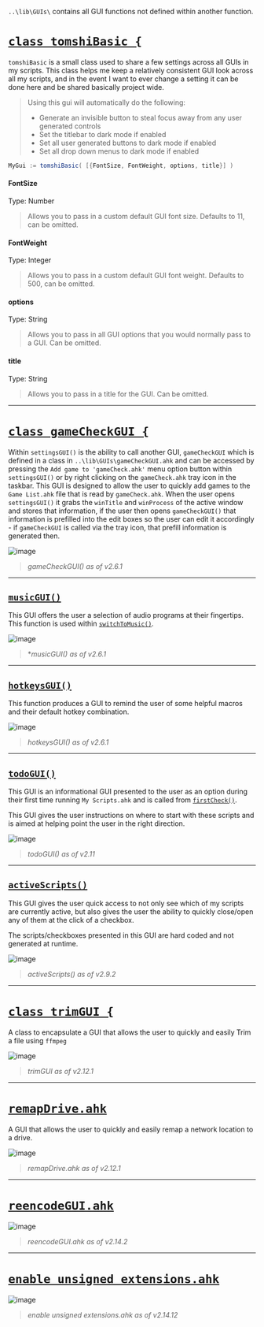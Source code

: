 `..\lib\GUIs\` contains all GUI functions not defined within another function.

# <u>`class tomshiBasic {`</u>
`tomshiBasic` is a small class used to share a few settings across all GUIs in my scripts. This class helps me keep a relatively consistent GUI look across all my scripts, and in the event I want to ever change a setting it can be done here and be shared basically project wide.

> Using this gui will automatically do the following:
> - Generate an invisible button to steal focus away from any user generated controls
> - Set the titlebar to dark mode if enabled
> - Set all user generated buttons to dark mode if enabled
> - Set all drop down menus to dark mode if enabled
```c#
MyGui := tomshiBasic( [{FontSize, FontWeight, options, title}] )
```
#### FontSize
Type: Number
> Allows you to pass in a custom default GUI font size. Defaults to 11, can be omitted.

#### FontWeight
Type: Integer
> Allows you to pass in a custom default GUI font weight. Defaults to 500, can be omitted.

#### options
Type: String
> Allows you to pass in all GUI options that you would normally pass to a GUI. Can be omitted.

#### title
Type: String
> Allows you to pass in a title for the GUI. Can be omitted.
***

# <u>`class gameCheckGUI {`</u>

Within `settingsGUI()` is the ability to call another GUI, `gameCheckGUI` which is defined in a class in `..\lib\GUIs\gameCheckGUI.ahk` and can be accessed by pressing the `Add game to 'gameCheck.ahk'` menu option button within `settingsGUI()` or by right clicking on the `gameCheck.ahk` tray icon in the taskbar. This GUI is designed to allow the user to quickly add games to the `Game List.ahk` file that is read by `gameCheck.ahk`. When the user opens `settingsGUI()` it grabs the `winTitle` and `winProcess` of the active window and stores that information, if the user then opens `gameCheckGUI()` that information is prefilled into the edit boxes so the user can edit it accordingly - if `gameCheckGUI` is called via the tray icon, that prefill information is generated then.

![image](https://user-images.githubusercontent.com/53557479/199131020-e705d0b8-0629-4391-8b1d-3540c4598b8f.png)

> *gameCheckGUI() as of v2.6.1*
***

## <u>`musicGUI()`</u>
This GUI offers the user a selection of audio programs at their fingertips. This function is used within [`switchToMusic()`](https://github.com/Tomshiii/ahk/wiki/switchTo-Functions).

![image](https://user-images.githubusercontent.com/53557479/199143747-1ed038a3-b4ac-435e-9775-23f59eeca7c5.png)

> **musicGUI() as of v2.6.1*
***

## <u>`hotkeysGUI()`</u>
This function produces a GUI to remind the user of some helpful macros and their default hotkey combination.

![image](https://user-images.githubusercontent.com/53557479/199144856-6920ff9b-0c4b-4cb4-8ec1-13c5774e1eb1.png)

> *hotkeysGUI() as of v2.6.1*
***

## <u>`todoGUI()`</u>
This GUI is an informational GUI presented to the user as an option during their first time running `My Scripts.ahk` and is called from [`firstCheck()`](https://github.com/Tomshiii/ahk/wiki/Startup-Functions#firstcheck).

This GUI gives the user instructions on where to start with these scripts and is aimed at helping point the user in the right direction.

![image](https://user-images.githubusercontent.com/53557479/236603262-5053fb13-de1f-421b-a280-9a50cde8d0cc.png)

> *todoGUI() as of v2.11*
***

## <u>`activeScripts()`</u>
This GUI gives the user quick access to not only see which of my scripts are currently active, but also gives the user the ability to quickly close/open any of them at the click of a checkbox.

The scripts/checkboxes presented in this GUI are hard coded and not generated at runtime.

![image](https://user-images.githubusercontent.com/53557479/212584843-4379829b-2c9f-48d6-8807-a231c188cb6d.png)

> *activeScripts() as of v2.9.2*
***

# <u>`class trimGUI {`</u>
A class to encapsulate a GUI that allows the user to quickly and easily Trim a file using `ffmpeg`

![image](https://github.com/Tomshiii/ahk/assets/53557479/7baa2f87-b145-410d-88af-53b801a22b31)


> *trimGUI as of v2.12.1*
***

# <u>`remapDrive.ahk`</u>
A GUI that allows the user to quickly and easily remap a network location to a drive.

![image](https://github.com/Tomshiii/ahk/assets/53557479/93343270-468e-4e62-8954-385ac02c33a6)

> *remapDrive.ahk as of v2.12.1*
***

# <u>`reencodeGUI.ahk`</u>


![image](https://github.com/Tomshiii/ahk/assets/53557479/0b04e54b-ea82-48cc-9aed-55129f9e6489)

> *reencodeGUI.ahk as of v2.14.2*
***

# <u>`enable unsigned extensions.ahk`</u>

![image](https://github.com/user-attachments/assets/f094432b-0883-49fd-bfc3-3ba609df6ce7)

> *enable unsigned extensions.ahk as of v2.14.12*